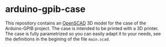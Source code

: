 # arduino-gpib-case

This repository contains an [OpenSCAD](https://www.openscad.org/) 3D model for the case of the Arduino-GPIB project. The case is intended to be printed with a 3D printer. The case is fully parametrized so you can easily adapt it to your needs, see the definitions in the begining of the file ```main.scad```.
